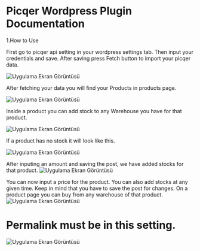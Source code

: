 
# Picqer Wordpress Plugin Documentation

1.How to Use

First go to picqer api setting in your wordpress settings tab. Then input your credentials and save.
After saving press Fetch button to import your picqer data.

![Uygulama Ekran Görüntüsü](https://i.hizliresim.com/16vz03n.png)

After fetching your data you will find your Products in products page.

![Uygulama Ekran Görüntüsü](https://i.hizliresim.com/414j22w.png)

Inside a product you can add stock to any Warehouse you have for that product.


![Uygulama Ekran Görüntüsü](https://i.hizliresim.com/7cemh7d.png)

If a product has no stock it will look like this.

![Uygulama Ekran Görüntüsü](https://i.hizliresim.com/3got3z6.png)

After inputing an amount and saving the post, we have added stocks for that product.
![Uygulama Ekran Görüntüsü](https://i.hizliresim.com/c4rcgb7.png)

You can now input a price for the product. You can also add stocks at any given time. Keep in mind that you have to save the post for changes.
On a product page you can buy from any warehouse of that product.
![Uygulama Ekran Görüntüsü](https://i.hizliresim.com/sqqythm.png)


#
# Permalink must be in this setting.

![Uygulama Ekran Görüntüsü](https://i.hizliresim.com/38nm5x3.png)

